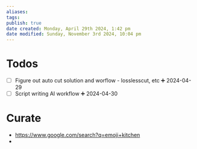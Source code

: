 ```yaml
---
aliases: 
tags: 
publish: true
date created: Monday, April 29th 2024, 1:42 pm
date modified: Sunday, November 3rd 2024, 10:04 pm
---
```


# Todos

- [ ] Figure out auto cut solution and worflow - losslesscut, etc ➕ 2024-04-29
- [ ] Script writing AI workflow ➕ 2024-04-30

# Curate

- https://www.google.com/search?q=emoji+kitchen 
- 